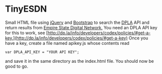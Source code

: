 TinyESDN
========

Small HTML file using [jQuery](http://www.jquery.com) and [Bootstrap](http://www.getbootstrap.com) to search the [DPLA](http://dp.la) API and
return results from [Empire State Digital Network.](http://empirestate.digital) You need an DPLA API
key for this to work, see
[http://dp.la/info/developers/codex/policies/#get-a-key.](http://dp.la/info/developers/codex/policies/#get-a-key)
Once you have a key, create a file named apikey.js whose contents read

	var DPLA_API_KEY = "YOUR API KEY";

and save it in the same directory as the index.html file. You should now be good to go.
